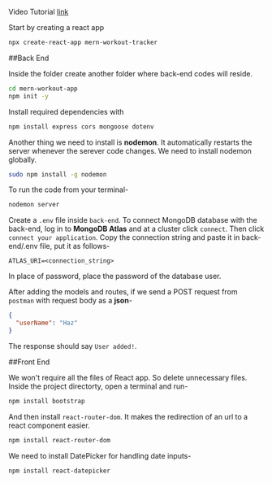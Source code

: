 Video Tutorial [link](https://youtu.be/7CqJlxBYj-M)

Start by creating a react app
```bash
npx create-react-app mern-workout-tracker
```

##Back End

Inside the folder create another folder where back-end codes will reside.
```bash
cd mern-workout-app
npm init -y
```
Install required dependencies with
```bash
npm install express cors mongoose dotenv
```

Another thing we need to install is **nodemon**. It automatically restarts the server whenever the serever code changes. We need to install nodemon globally.
```bash
sudo npm install -g nodemon
```
To run the code from your terminal-
```bash
nodemon server
```

Create a `.env` file inside `back-end`. To connect MongoDB database with the back-end, log in to **MongoDB Atlas** and at a cluster click `connect`. Then click `connect your application`. Copy the connection string and paste it in back-end/.env file, put it as follows-
```
ATLAS_URI=<connection_string>
```
In place of password, place the password of the database user.

After adding the models and routes, if we send a POST request from `postman` with request body as a **json**-
```json
{
  "userName": "Haz"
}
```
The response should say `User added!`.

##Front End

We won't require all the files of React app. So delete unnecessary files.
Inside the project directorty, open a terminal and run-
```bash
npm install bootstrap
```
And then install `react-router-dom`. It makes the redirection of an url to a react component easier.
```bash
npm install react-router-dom
```

We need to install DatePicker for handling date inputs-
```bash
npm install react-datepicker
```
